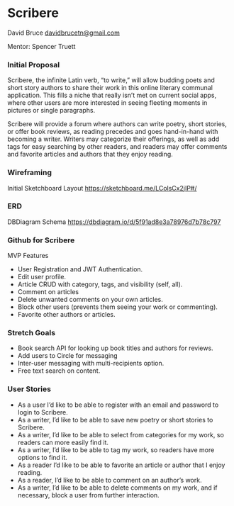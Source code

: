 # Scribere
David Bruce
davidbrucetn@gmail.com

Mentor: Spencer Truett


### Initial Proposal
Scribere, the infinite Latin verb, “to write,” will allow budding poets and short story authors to share their work in this online literary communal application. This fills a niche that really isn’t met on current social apps, where other users are more interested in seeing fleeting moments in pictures or single paragraphs.  

Scribere will provide a forum where authors can write poetry, short stories, or offer book reviews, as reading precedes and goes hand-in-hand with becoming a writer.  Writers may categorize their offerings, as well as add tags for easy searching by other readers, and readers may offer comments and favorite articles and authors that they enjoy reading. 

### Wireframing
Initial Sketchboard Layout https://sketchboard.me/LColsCx2jIP#/ 

### ERD
DBDiagram Schema https://dbdiagram.io/d/5f91ad8e3a78976d7b78c797

### Github for Scribere
  MVP Features
* User Registration and JWT Authentication.
* Edit user profile.
* Article CRUD with category, tags, and visibility (self, all).
* Comment on articles
* Delete unwanted comments on your own articles. 
* Block other users (prevents them seeing your work or commenting).
* Favorite other authors or articles.

### Stretch Goals
* Book search API for looking up book titles and authors for reviews.
* Add users to Circle for messaging
* Inter-user messaging with multi-recipients option.
* Free text search on content.

### User Stories
 * As a user I’d like to be able to register with an email and password to login to Scribere.
 * As a writer, I’d like to be able to save new poetry or short stories to Scribere.
 * As a writer, I’d like to be able to select from categories for my work, so readers can more easily find it.
 * As a writer, I’d like to be able to tag my work, so readers have more options to find it.
 * As a reader I’d like to be able to favorite an article or author that I enjoy reading.
 * As a reader, I’d like to be able to comment on an author’s work.
 * As a writer, I’d like to be able to delete comments on my work, and if necessary, block a user from further interaction.
